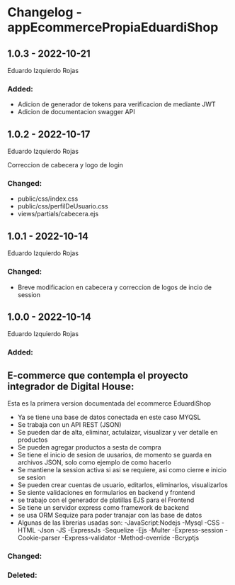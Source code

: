 # Changelog - appEcommercePropiaEduardiShop

## 1.0.3 - 2022-10-21

Eduardo Izquierdo Rojas 

### Added:
- Adicion de generador de tokens para verificacion de mediante JWT
- Adicion de documentacion swagger API

## 1.0.2 - 2022-10-17

Eduardo Izquierdo Rojas 

Correccion de cabecera y logo de login

### Changed:
- public/css/index.css
- public/css/perfilDeUsuario.css
- views/partials/cabecera.ejs

## 1.0.1 - 2022-10-14

Eduardo Izquierdo Rojas 

### Changed:
- Breve modificacion en cabecera y correccion de logos de incio de session

## 1.0.0 - 2022-10-14

Eduardo Izquierdo Rojas 

### Added:
## E-commerce que contempla el proyecto integrador de Digital House:

Esta es la primera version documentada del ecommerce EduardiShop
- Ya se tiene una base de datos conectada en este caso MYQSL
- Se trabaja con un API REST (JSON)
- Se pueden dar de alta, eliminar, actulaizar, visualizar y ver detalle en productos
- Se pueden agregar productos a sesta de compra 
- Se tiene el inicio de sesion de uusarios, de momento se guarda en archivos JSON, solo como ejemplo de como hacerlo
- Se mantiene la session activa si asi se requiere, asi como cierre e inicio se sesion 
- Se pueden crear cuentas de usuario, editarlos, eliminarlos, visualizarlos
- Se siente validaciones en formularios en backend y frontend
- se trabajo con el generador de platillas EJS para el Frontend
- Se tiene un servidor express como framework de backend
- se usa ORM Sequize para poder tranajar con las base de datos 
- Algunas de las librerias usadas son:
    -JavaScript:Nodejs -Mysql -CSS -HTML -Json -JS -ExpressJs 
    -Sequelize -Ejs -Multer -Express-session -Cookie-parser 
    -Express-validator -Method-override -Bcryptjs

### Changed:

### Deleted: